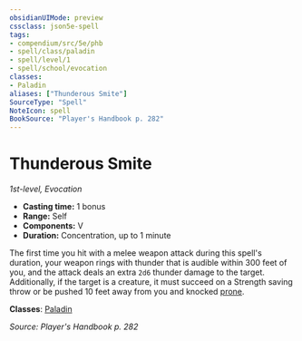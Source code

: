 ```yaml
---
obsidianUIMode: preview
cssclass: json5e-spell
tags:
- compendium/src/5e/phb
- spell/class/paladin
- spell/level/1
- spell/school/evocation
classes:
- Paladin
aliases: ["Thunderous Smite"]
SourceType: "Spell"
NoteIcon: spell
BookSource: "Player's Handbook p. 282"
---
```

# Thunderous Smite
*1st-level, Evocation*  

- **Casting time:** 1 bonus
- **Range:** Self
- **Components:** V
- **Duration:** Concentration, up to 1 minute

The first time you hit with a melee weapon attack during this spell's duration, your weapon rings with thunder that is audible within 300 feet of you, and the attack deals an extra `2d6` thunder damage to the target. Additionally, if the target is a creature, it must succeed on a Strength saving throw or be pushed 10 feet away from you and knocked [prone](/2-Mechanics/CLI/rules/conditions.md#prone).

**Classes**: [Paladin](/2-Mechanics/CLI/classes/paladin.md)

*Source: Player's Handbook p. 282*